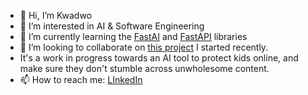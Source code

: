 - 👋 Hi, I’m Kwadwo
- 👀 I’m interested in AI & Software Engineering
- 🌱 I’m currently learning the [FastAI](https://www.fast.ai/) and [FastAPI](https://fastapi.tiangolo.com/) libraries
- 💞️ I’m looking to collaborate on [this project](https://huggingface.co/spaces/KayO/WebsiteImageSafetyAnalyzer) I started recently.
- It's a work in progress towards an AI tool to protect kids online, and make sure they don't stumble across unwholesome content.
- 📫 How to reach me: [LInkedIn](https://www.linkedin.com/in/kwadwo-agyapon-ntra/)

<!---
KayO-GH/KayO-GH is a ✨ special ✨ repository because its `README.md` (this file) appears on your GitHub profile.
You can click the Preview link to take a look at your changes.
--->

